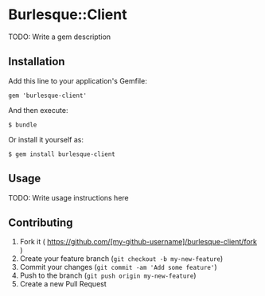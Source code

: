 # Burlesque::Client

TODO: Write a gem description

## Installation

Add this line to your application's Gemfile:

    gem 'burlesque-client'

And then execute:

    $ bundle

Or install it yourself as:

    $ gem install burlesque-client

## Usage

TODO: Write usage instructions here

## Contributing

1. Fork it ( https://github.com/[my-github-username]/burlesque-client/fork )
2. Create your feature branch (`git checkout -b my-new-feature`)
3. Commit your changes (`git commit -am 'Add some feature'`)
4. Push to the branch (`git push origin my-new-feature`)
5. Create a new Pull Request
